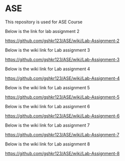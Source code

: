 # ASE
This repository is used for ASE Course

Below is the link for lab assignment 2

https://github.com/gshkr123/ASE/wiki/Lab-Assignment-2

Below is the wiki link for Lab assignment 3

https://github.com/gshkr123/ASE/wiki/Lab-Assignment-3

Below is the wiki link for Lab assignment 4

https://github.com/gshkr123/ASE/wiki/Lab-Assignment-4

Below is the wiki link for Lab assignment 5

https://github.com/gshkr123/ASE/wiki/Lab-Assignment-5

Below is the wiki link for Lab assignment 6

https://github.com/gshkr123/ASE/wiki/Lab-Assignment-6

Below is the wiki link for Lab assignment 7

https://github.com/gshkr123/ASE/wiki/Lab-Assignment-7

Below is the wiki link for Lab assignment 8

https://github.com/gshkr123/ASE/wiki/Lab-Assignment-8

